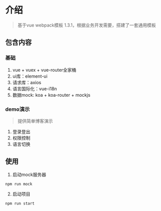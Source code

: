# 介绍

> 基于vue webpack模板 1.3.1，根据业务开发需要，搭建了一套通用模板

## 包含内容

### 基础

1. vue + vuex + vue-router全家桶
2. ui库：element-ui
3. 请求库：axios
4. 语言国际化：vue-i18n
4. 数据mock: koa + koa-router + mockjs

### demo演示

> 提供简单博客演示

1. 登录登出
2. 权限控制
3. 语言切换

## 使用 

1. 启动mock服务器
```
npm run mock
```

2. 启动项目
```
npm run start
```
